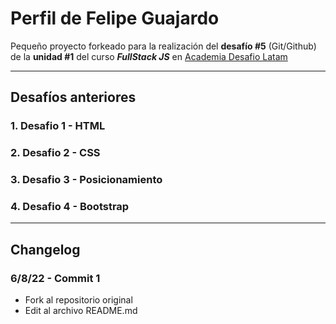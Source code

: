 # Perfil de Felipe Guajardo

Pequeño proyecto forkeado para la realización del **desafío #5** (Git/Github) de la **unidad #1** del curso **_FullStack JS_** en [Academia Desafio Latam]

---

## Desafíos anteriores

### 1. Desafio 1 - HTML

### 2. Desafio 2 - CSS

### 3. Desafio 3 - Posicionamiento

### 4. Desafio 4 - Bootstrap

---

## Changelog

### 6/8/22 - Commit 1

- Fork al repositorio original
- Edit al archivo README.md

[academia desafio latam]: https://desafiolatam.com/
